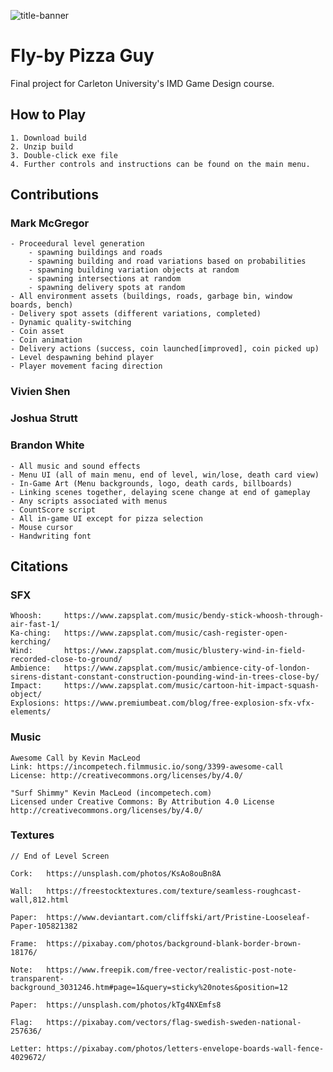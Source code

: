 ![title-banner](https://cdn.discordapp.com/attachments/675061196839321617/696534498883534848/FBPG_Poster.jpg)
# Fly-by Pizza Guy

Final project for Carleton University's IMD Game Design course.

## How to Play
	1. Download build
	2. Unzip build
	3. Double-click exe file
	4. Further controls and instructions can be found on the main menu.

## Contributions

### Mark McGregor
	- Proceedural level generation
		- spawning buildings and roads
		- spawning building and road variations based on probabilities
		- spawning building variation objects at random
		- spawning intersections at random
		- spawning delivery spots at random
	- All environment assets (buildings, roads, garbage bin, window boards, bench)
	- Delivery spot assets (different variations, completed)
	- Dynamic quality-switching
	- Coin asset
	- Coin animation
	- Delivery actions (success, coin launched[improved], coin picked up)
	- Level despawning behind player
	- Player movement facing direction
	
### Vivien Shen

### Joshua Strutt

### Brandon White

	- All music and sound effects
	- Menu UI (all of main menu, end of level, win/lose, death card view)
	- In-Game Art (Menu backgrounds, logo, death cards, billboards)
	- Linking scenes together, delaying scene change at end of gameplay
	- Any scripts associated with menus
	- CountScore script
	- All in-game UI except for pizza selection
	- Mouse cursor
	- Handwriting font

## Citations

### SFX
	Whoosh:		https://www.zapsplat.com/music/bendy-stick-whoosh-through-air-fast-1/
	Ka-ching:	https://www.zapsplat.com/music/cash-register-open-kerching/
	Wind:		https://www.zapsplat.com/music/blustery-wind-in-field-recorded-close-to-ground/
	Ambience:	https://www.zapsplat.com/music/ambience-city-of-london-sirens-distant-constant-construction-pounding-wind-in-trees-close-by/
	Impact:		https://www.zapsplat.com/music/cartoon-hit-impact-squash-object/
	Explosions:	https://www.premiumbeat.com/blog/free-explosion-sfx-vfx-elements/

### Music

	Awesome Call by Kevin MacLeod
	Link: https://incompetech.filmmusic.io/song/3399-awesome-call
	License: http://creativecommons.org/licenses/by/4.0/

	"Surf Shimmy" Kevin MacLeod (incompetech.com)
	Licensed under Creative Commons: By Attribution 4.0 License
	http://creativecommons.org/licenses/by/4.0/

### Textures
 
	// End of Level Screen
	
	Cork:	https://unsplash.com/photos/KsAo8ouBn8A

	Wall:	https://freestocktextures.com/texture/seamless-roughcast-wall,812.html

	Paper:	https://www.deviantart.com/cliffski/art/Pristine-Looseleaf-Paper-105821382
	
	Frame: 	https://pixabay.com/photos/background-blank-border-brown-18176/
	
	Note:	https://www.freepik.com/free-vector/realistic-post-note-transparent-background_3031246.htm#page=1&query=sticky%20notes&position=12

	Paper:	https://unsplash.com/photos/kTg4NXEmfs8

	Flag:	https://pixabay.com/vectors/flag-swedish-sweden-national-257636/

	Letter:	https://pixabay.com/photos/letters-envelope-boards-wall-fence-4029672/	
